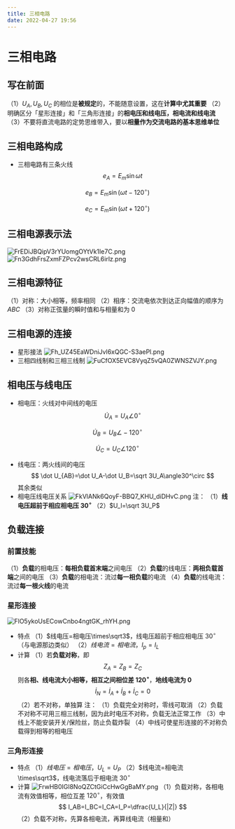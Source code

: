 ```yaml
---
title: 三相电路
date: 2022-04-27 19:56
---
```

# 三相电路
## 写在前面
（1）$U_A,U_B,U_C$ 的相位是**被规定**的，不能随意设置，这在**计算中尤其重要**
（2）明确区分「星形连接」和「三角形连接」的**相电压和线电压，相电流和线电流**
（3）不要将直流电路的定势思维带入，要以**相量作为交流电路的基本思维单位**
## 三相电路构成
* 三相电路有三条火线
$$
e_A=E_m\sin\omega t
$$

$$
e_B=E_m\sin(\omega t-120^\circ)
$$

$$
e_C=E_m\sin(\omega t+120^\circ)
$$
## 三相电源表示法
![FrEDiJBQipV3rYUomgOYtVk1Ie7C.png](http://image.tjzfile.xyz/images/2022/04/29/FrEDiJBQipV3rYUomgOYtVk1Ie7C.png)
![Fn3GdhFrsZxmFZPcv2wsCRL6irlz.png](http://image.tjzfile.xyz/images/2022/04/29/Fn3GdhFrsZxmFZPcv2wsCRL6irlz.png)
## 三相电源特征
（1）对称：大小相等，频率相同
（2）相序：交流电依次到达正向幅值的顺序为 $ABC$
（3）对称正弦量的瞬时值和与相量和为 $0$
## 三相电源的连接
* 星形接法
![Fh_UZ45EaWDniJvl6xQGC-S3aePl.png](http://image.tjzfile.xyz/images/2022/04/29/Fh_UZ45EaWDniJvl6xQGC-S3aePl.png)
* 三相四线制和三相三线制
![FuCfOX5EVC8VyqZ5vQA0ZWNSZVJY.png](http://image.tjzfile.xyz/images/2022/04/29/FuCfOX5EVC8VyqZ5vQA0ZWNSZVJY.png)

## 相电压与线电压
* 相电压：火线对中间线的电压
$$
\dot U_A=U_A\angle0^\circ
$$

$$
\dot U_B=U_B\angle-120^\circ
$$

$$
\dot U_C=U_C\angle120^\circ
$$
* 线电压：两火线间的电压
$$
\dot U_{AB}=\dot U_A-\dot U_B=\sqrt 3U_A\angle30^\circ
$$
其余类似
* 相电压线电压关系
![FkVlANk6QoyF-BBQ7_KHU_diDHvC.png](http://image.tjzfile.xyz/images/2022/04/29/FkVlANk6QoyF-BBQ7_KHU_diDHvC.png)
注：
（1）**线电压超前于相应相电压 $30^\circ$**
（2）$U_l=\sqrt 3U_P$
## 负载连接
### 前置技能
（1）**负载**的相电压：**每相负载首末端**之间电压
（2）**负载**的线电压：**两相负载首端**之间的电压
（3）**负载**的相电流：流过**每一相负载**的电流
（4）**负载**的线电流：流过**每一根火线**的电流
### 星形连接
![FlO5ykoUsECowCnbo4ngtGK_rhYH.png](http://image.tjzfile.xyz/images/2022/04/29/FlO5ykoUsECowCnbo4ngtGK_rhYH.png)
* 特点
（1）$线电压=相电压\times\sqrt3$，线电压超前于相应相电压 $30^\circ$（与电源那边类似）
（2）$线电流=相电流，I_p=I_L$
* 计算
（1）若**负载对称**，即
$$
Z_A=Z_B=Z_C
$$
则各**相、线电流大小相等，相互之间相位差 $120^\circ$**，**地线电流为 $0$**
$$
\dot I_N=\dot I_A+\dot I_B+\dot I_C=0
$$
（2）若不对称，单独算
注：
（1）负载完全对称时，零线可取消
（2）负载不对称不可用三相三线制，因为此时电压不对称，负载无法正常工作
（3）中线上不能安装开关/保险丝，防止负载炸裂
（4）中线可使星形连接的不对称负载得到相等的相电压
### 三角形连接
* 特点
（1）$线电压=相电压，U_L=U_P$
（2）$线电流=相电流\times\sqrt3$，线电流落后于相电流 $30^\circ$
* 计算
![FrwHB0IGl8NoQZCtGiCcHwGgBaMY.png](http://image.tjzfile.xyz/images/2022/05/06/FrwHB0IGl8NoQZCtGiCcHwGgBaMY.png)
（1）负载对称，各相电流有效值相等，相位互差 $120^\circ$，有效值
$$
I_AB=I_BC=I_CA=I_P=\dfrac{U_L}{|Z|}
$$
（2）负载不对称，先算各相电流，再算线电流（相量和）
